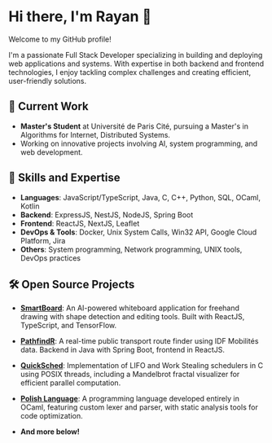 # Hi there, I'm Rayan 👋

Welcome to my GitHub profile!

I'm a passionate Full Stack Developer specializing in building and deploying web applications and systems. With expertise in both backend and frontend technologies, I enjoy tackling complex challenges and creating efficient, user-friendly solutions.

## 🔭 Current Work

- **Master's Student** at Université de Paris Cité, pursuing a Master's in Algorithms for Internet, Distributed Systems.
- Working on innovative projects involving AI, system programming, and web development.

## 🌱 Skills and Expertise

- **Languages**: JavaScript/TypeScript, Java, C, C++, Python, SQL, OCaml, Kotlin
- **Backend**: ExpressJS, NestJS, NodeJS, Spring Boot
- **Frontend**: ReactJS, NextJS, Leaflet
- **DevOps & Tools**: Docker, Unix System Calls, Win32 API, Google Cloud Platform, Jira
- **Others**: System programming, Network programming, UNIX tools, DevOps practices

## 🛠️ Open Source Projects

- **[SmartBoard](https://github.com/0xRyN/SmartBoard)**: An AI-powered whiteboard application for freehand drawing with shape detection and editing tools. Built with ReactJS, TypeScript, and TensorFlow.

- **[PathfindR](https://github.com/0xRyN/PathfindR-Backend)**: A real-time public transport route finder using IDF Mobilités data. Backend in Java with Spring Boot, frontend in ReactJS.

- **[QuickSched](https://github.com/0xRyN/QuickSched)**: Implementation of LIFO and Work Stealing schedulers in C using POSIX threads, including a Mandelbrot fractal visualizer for efficient parallel computation.

- **[Polish Language](https://github.com/0xRyN/Polish-Lang)**: A programming language developed entirely in OCaml, featuring custom lexer and parser, with static analysis tools for code optimization.

- **And more below!**
